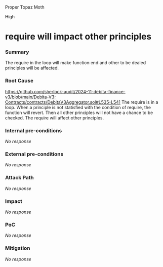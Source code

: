 Proper Topaz Moth

High

# require will impact other principles

### Summary

The require in the loop will make function end and other to be dealed principles will be affected.

### Root Cause

https://github.com/sherlock-audit/2024-11-debita-finance-v3/blob/main/Debita-V3-Contracts/contracts/DebitaV3Aggregator.sol#L535-L541
The require is in a loop. When a principle is not statisfied with the condition of require, the function will revert. Then all other principles will not have a chance to be checked. The require will affect other principles.

### Internal pre-conditions

_No response_

### External pre-conditions

_No response_

### Attack Path

_No response_

### Impact

_No response_

### PoC

_No response_

### Mitigation

_No response_